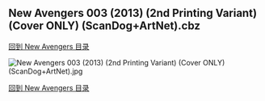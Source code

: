 ## New Avengers 003 (2013) (2nd Printing Variant) (Cover ONLY) (ScanDog+ArtNet).cbz


[回到 New Avengers 目录](https://github.com/alicewish/markdown/blob/master/series/New-Avengers.md)


![New Avengers 003 (2013) (2nd Printing Variant) (Cover ONLY) (ScanDog+ArtNet).jpg](https://wx1.sinaimg.cn/large/6a9fdecaly1fr0wcd0f04j21401pqnc5.jpg)

[回到 New Avengers 目录](https://github.com/alicewish/markdown/blob/master/series/New-Avengers.md)

